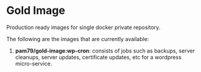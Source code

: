 # Gold Image

Production ready images for single docker private repository.

The following are the images that are currently available:

1. **pam79/gold-image:wp-cron**: consists of jobs such as backups, server cleanups, server updates, certificate updates, etc for a wordpress micro-service.
